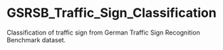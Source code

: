 # GSRSB_Traffic_Sign_Classification
Classification of traffic sign from German Traffic Sign Recognition Benchmark dataset.
